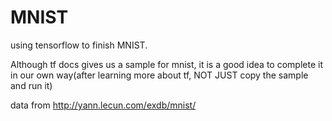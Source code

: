 # MNIST

using tensorflow to finish MNIST.

Although tf docs gives us a sample for mnist, it is a good idea to complete it in our 
own way(after learning more about tf, NOT JUST copy the sample and run it)

data from http://yann.lecun.com/exdb/mnist/
